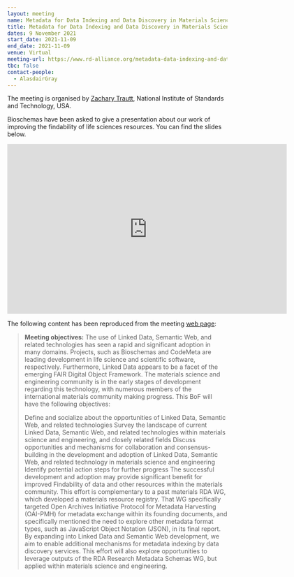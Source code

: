 ```yaml
---
layout: meeting
name: Metadata for Data Indexing and Data Discovery in Materials Science and Engineering
title: Metadata for Data Indexing and Data Discovery in Materials Science and Engineering
dates: 9 November 2021
start_date: 2021-11-09
end_date: 2021-11-09
venue: Virtual
meeting-url: https://www.rd-alliance.org/metadata-data-indexing-and-data-discovery-materials-science-and-engineering
tbc: false
contact-people:
  - AlasdairGray
---
```


The meeting is organised by [Zachary Trautt](https://www.rd-alliance.org/user/7924), National Institute of Standards and Technology, USA.

Bioschemas have been asked to give a presentation about our work of improving the findability of life sciences resources. You can find the slides below.

<div class="ratio ratio-16x9">
  <iframe src="https://docs.google.com/presentation/d/e/2PACX-1vSgmh6SqDENCY-Wd_46DnFK67GMjNCcDQC5ScZOp81vpqF8TrLWhq2RuiaB44sY6y0VFXt-uS3BJa83/embed?start=false&loop=false&delayms=3000" frameborder="0" width="640" height="389" allowfullscreen="true" mozallowfullscreen="true" webkitallowfullscreen="true"></iframe>
</div>

The following content has been reproduced from the meeting [web page](https://www.rd-alliance.org/metadata-data-indexing-and-data-discovery-materials-science-and-engineering):

> __Meeting objectives:__
> The use of Linked Data, Semantic Web, and related technologies has seen a rapid and significant adoption in many domains. Projects, such as Bioschemas and CodeMeta are leading development in life science and scientific software, respectively. Furthermore, Linked Data appears to be a facet of the emerging FAIR Digital Object Framework. The materials science and engineering community is in the early stages of development regarding this technology, with numerous members of the international materials community making progress. This BoF will have the following objectives:
>
> Define and socialize about the opportunities of Linked Data, Semantic Web, and related technologies
Survey the landscape of current Linked Data, Semantic Web, and related technologies within materials science and engineering, and closely related fields
Discuss opportunities and mechanisms for collaboration and consensus-building in the development and adoption of Linked Data, Semantic Web, and related technology in materials science and engineering
Identify potential action steps for further progress
The successful development and adoption may provide significant benefit for improved Findability of data and other resources within the materials community. This effort is complementary to a past materials RDA WG, which developed a materials resource registry. That WG specifically targeted Open Archives Initiative Protocol for Metadata Harvesting (OAI-PMH) for metadata exchange within its founding documents, and specifically mentioned the need to explore other metadata format types, such as JavaScript Object Notation (JSON), in its final report. By expanding into Linked Data and Semantic Web development, we aim to enable additional mechanisms for metadata indexing by data discovery services. This effort will also explore opportunities to leverage outputs of the RDA Research Metadata Schemas WG, but applied within materials science and engineering.
